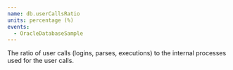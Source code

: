 ```yaml
---
name: db.userCallsRatio
units: percentage (%)
events:
  - OracleDatabaseSample
---
```


The ratio of user calls (logins, parses, executions) to the internal processes used for the user calls.